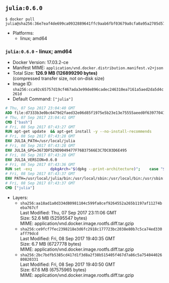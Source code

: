 ## `julia:0.6.0`

```console
$ docker pull julia@sha256:36e7eaf4de699ca0932889641ffc9aab6fbf03679a8cfa0a95a2705d57caddaa
```

-	Platforms:
	-	linux; amd64

### `julia:0.6.0` - linux; amd64

-	Docker Version: 17.03.2-ce
-	Manifest MIME: `application/vnd.docker.distribution.manifest.v2+json`
-	Total Size: **126.9 MB (126899290 bytes)**  
	(compressed transfer size, not on-disk size)
-	Image ID: `sha256:cca92c65757d19cf467ada3e99de896cadec246310ea7161a5aed2da5d4c261d`
-	Default Command: `["julia"]`

```dockerfile
# Thu, 07 Sep 2017 23:04:40 GMT
ADD file:d7333b3e0bc6479d2faed32e06d85f1975e5b23e13e75555aeed0f639770413b in / 
# Thu, 07 Sep 2017 23:04:41 GMT
CMD ["bash"]
# Fri, 08 Sep 2017 07:43:27 GMT
RUN apt-get update 	&& apt-get install -y --no-install-recommends 		ca-certificates 		curl 	&& rm -rf /var/lib/apt/lists/*
# Fri, 08 Sep 2017 07:43:28 GMT
ENV JULIA_PATH=/usr/local/julia
# Fri, 08 Sep 2017 07:43:28 GMT
ENV JULIA_GPG=3673DF529D9049477F76B37566E3C7DC03D6E495
# Fri, 08 Sep 2017 07:43:28 GMT
ENV JULIA_VERSION=0.6.0
# Fri, 08 Sep 2017 07:43:36 GMT
RUN set -ex; 		dpkgArch="$(dpkg --print-architecture)"; 	case "${dpkgArch##*-}" in 		amd64) tarArch='x86_64'; dirArch='x64'; sha256='3a27ea78b06f46701dc4274820d9853789db205bce56afdc7147f7bd6fa83e41' ;; 		armhf) tarArch='arm'; dirArch='arm'; sha256='7515f5977b2aac0cea1333ef249b3983928dee76ea8eb3de9dd6a7cdfbd07d2d' ;; 		i386) tarArch='i686'; dirArch='x86'; sha256='bfebd2ef38c25ce72dd6661cdd8a6f509800492a4d250c2908f83e791c0a444a' ;; 		*) echo >&2 "error: current architecture ($dpkgArch) does not have a corresponding Julia binary release"; exit 1 ;; 	esac; 		curl -fL -o julia.tar.gz     "https://julialang-s3.julialang.org/bin/linux/${dirArch}/${JULIA_VERSION%[.-]*}/julia-${JULIA_VERSION}-linux-${tarArch}.tar.gz"; 	curl -fL -o julia.tar.gz.asc "https://julialang-s3.julialang.org/bin/linux/${dirArch}/${JULIA_VERSION%[.-]*}/julia-${JULIA_VERSION}-linux-${tarArch}.tar.gz.asc"; 		echo "${sha256} *julia.tar.gz" | sha256sum -c -; 		export GNUPGHOME="$(mktemp -d)"; 	gpg --keyserver ha.pool.sks-keyservers.net --recv-keys "$JULIA_GPG"; 	gpg --batch --verify julia.tar.gz.asc julia.tar.gz; 	rm -rf "$GNUPGHOME" julia.tar.gz.asc; 		mkdir "$JULIA_PATH"; 	tar -xzf julia.tar.gz -C "$JULIA_PATH" --strip-components 1; 	rm julia.tar.gz
# Fri, 08 Sep 2017 07:43:37 GMT
ENV PATH=/usr/local/julia/bin:/usr/local/sbin:/usr/local/bin:/usr/sbin:/usr/bin:/sbin:/bin
# Fri, 08 Sep 2017 07:43:37 GMT
CMD ["julia"]
```

-	Layers:
	-	`sha256:aa18ad1a0d334d80981104c599fa8cef9264552a265b1197af11274beba767cf`  
		Last Modified: Thu, 07 Sep 2017 23:11:06 GMT  
		Size: 52.6 MB (52595547 bytes)  
		MIME: application/vnd.docker.image.rootfs.diff.tar.gzip
	-	`sha256:ce9fcf7fec2398218e3d6fc2918c177723bc2038e80b7c5ca74ed330aff79dcd`  
		Last Modified: Fri, 08 Sep 2017 19:40:35 GMT  
		Size: 6.7 MB (6727778 bytes)  
		MIME: application/vnd.docker.image.rootfs.diff.tar.gzip
	-	`sha256:2bc7bdfb5385cd417d1f3d8a2f38b515405f467d7a86c5a75404402680820331`  
		Last Modified: Fri, 08 Sep 2017 19:40:50 GMT  
		Size: 67.6 MB (67575965 bytes)  
		MIME: application/vnd.docker.image.rootfs.diff.tar.gzip
